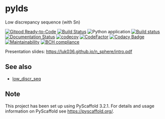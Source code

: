 # pylds

Low discrepancy sequence (with Sn)

[![Gitpod Ready-to-Code](https://img.shields.io/badge/Gitpod-Ready--to--Code-blue?logo=gitpod)](https://gitpod.io/#https://github.com/luk036/pylds)
[![Build Status](https://travis-ci.com/luk036/pylds.svg?branch=master)](https://travis-ci.com/luk036/pylds)
![Python application](https://github.com/luk036/pylds/workflows/Python%20application/badge.svg)
[![Build status](https://ci.appveyor.com/api/projects/status/nwrcowcpmmwb20w4?svg=true)](https://ci.appveyor.com/project/luk036/pylds)
[![Documentation Status](https://readthedocs.org/projects/pylds/badge/?version=latest)](https://pylds.readthedocs.io/en/latest/?badge=latest)
[![codecov](https://codecov.io/gh/luk036/pylds/branch/master/graph/badge.svg)](https://codecov.io/gh/luk036/pylds)
[![CodeFactor](https://www.codefactor.io/repository/github/luk036/pylds/badge)](https://www.codefactor.io/repository/github/luk036/pylds)
[![Codacy Badge](https://api.codacy.com/project/badge/Grade/15fc85f478554cda94bf99abd6ca0a87)](https://app.codacy.com/app/luk036/pylds?utm_source=github.com&utm_medium=referral&utm_content=luk036/pylds&utm_campaign=Badge_Grade_Dashboard)
[![Maintainability](https://api.codeclimate.com/v1/badges/1821ee6527371df3a2b8/maintainability)](https://codeclimate.com/github/luk036/pylds/maintainability)
[![BCH compliance](https://bettercodehub.com/edge/badge/luk036/pylds?branch=master)](https://bettercodehub.com/)



Presentation slides: <https://luk036.github.io/n_sphere/intro.pdf>

See also
--------

-   [low_discr_seq](https://github.com/luk036/low_discr_seq)


Note
----

This project has been set up using PyScaffold 3.2.1. For details and usage
information on PyScaffold see <https://pyscaffold.org/>.
